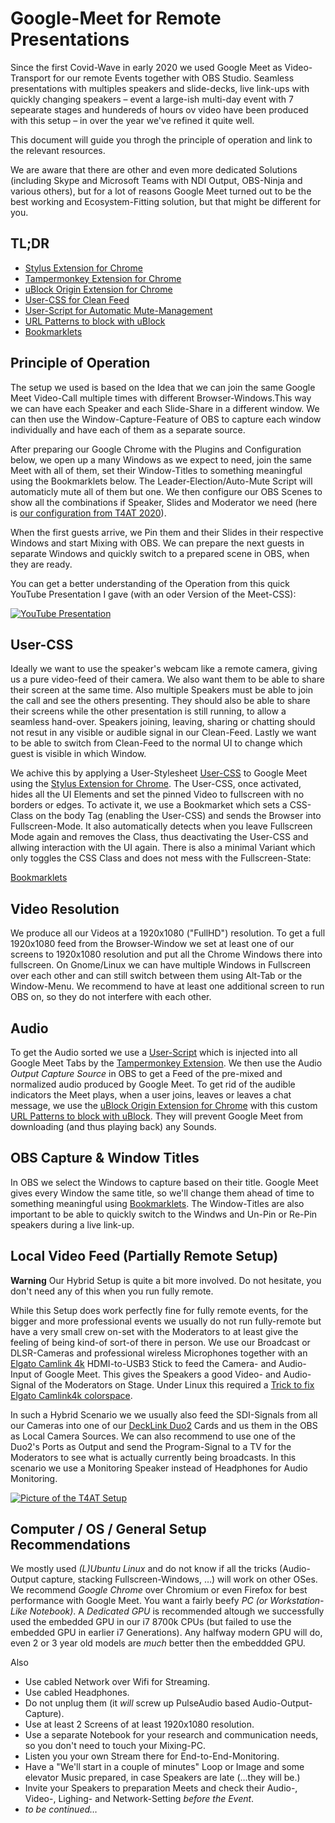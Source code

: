 Google-Meet for Remote Presentations
====================================
Since the first Covid-Wave in early 2020 we used Google Meet as Video-Transport for our remote Events together with OBS Studio.
Seamless presentations with multiples speakers and slide-decks, live link-ups with quickly changing speakers – event a large-ish multi-day event with 7 sepearate stages and hundereds of hours ov video have been produced with this setup – in over the year we've refined it quite well.

This document will guide you throgh the principle of operation and link to the relevant resources.

We are aware that there are other and even more dedicated Solutions (including Skype and Microsoft Teams with NDI Output, OBS-Ninja and various others), but for a lot of reasons Google Meet turned out to be the best working and Ecosystem-Fitting solution, but that might be different for you.


TL;DR
-----
 - [Stylus Extension for Chrome](https://chrome.google.com/webstore/detail/stylus/clngdbkpkpeebahjckkjfobafhncgmne)
 - [Tampermonkey Extension for Chrome](https://chrome.google.com/webstore/detail/tampermonkey/dhdgffkkebhmkfjojejmpbldmpobfkfo)
 - [uBlock Origin Extension for Chrome](https://chrome.google.com/webstore/detail/ublock-origin/cjpalhdlnbpafiamejdnhcphjbkeiagm)
 - [User-CSS for Clean Feed](user-style.css)
 - [User-Script for Automatic Mute-Management](user-script.js)
 - [URL Patterns to block with uBlock](ublock-url-patterns.txt)
 - [Bookmarklets](https://mazdermind.de/googlemeet-presentation-css/bookmarklets.html)


Principle of Operation
----------------------
The setup we used is based on the Idea that we can join the same Google Meet Video-Call multiple times with different Browser-Windows.This way we can have each Speaker and each Slide-Share in a different window. We can then use the Window-Capture-Feature of OBS to capture each window individually and have each of them as a separate source.

After preparing our Google Chrome with the Plugins and Configuration below, we open up a many Windows as we expect to need, join the same Meet with all of them, set their Window-Titles to something meaningful using the Bookmarklets below. The Leader-Election/Auto-Mute Script will automaticly mute all of them but one. We then configure our OBS Scenes to show all the combinations if Speaker, Slides and Moderator we need (here is [our configuration from T4AT 2020](T4AT_Live.json)).

When the first guests arrive, we Pin them and their Slides in their respective Windows and start Mixing with OBS. We can prepare the next guests in separate Windows and quickly switch to a prepared scene in OBS, when they are ready.

You can get a better understanding of the Operation from this quick YouTube Presentation I gave (with an oder Version of the Meet-CSS):

[![YouTube Presentation](https://img.youtube.com/vi/uoKLjwIZgiw/0.jpg)](https://www.youtube.com/watch?v=uoKLjwIZgiw)


User-CSS
--------
Ideally we want to use the speaker's webcam like a remote camera, giving us a pure video-feed of their camera. We also want them to be able to share their screen at the same time. Also multiple Speakers must be able to join the call and see the others presenting. They should also be able to share their screens while the other presentation is still running, to allow a seamless hand-over. Speakers joining, leaving, sharing or chatting should not resut in any visible or audible signal in our Clean-Feed. Lastly we want to be able to switch from Clean-Feed to the normal UI to change which guest is visible in which Window.

We achive this by applying a User-Stylesheet [User-CSS](User-CSS) to Google Meet using the [Stylus Extension for Chrome](https://chrome.google.com/webstore/detail/stylus/clngdbkpkpeebahjckkjfobafhncgmne). The User-CSS, once activated, hides all the UI Elements and set the pinned Video to fullscreen with no borders or edges. To activate it, we use a Bookmarket which sets a CSS-Class on the body Tag (enabling the User-CSS) and sends the Browser into Fullscreen-Mode. It also automatically detects when you leave Fullscreen Mode again and removes the Class, thus deactivating the User-CSS and allwing interaction with the UI again. There is also a minimal Variant which only toggles the CSS Class and does not mess with the Fullscreen-State:

[Bookmarklets](https://mazdermind.de/googlemeet-presentation-css/bookmarklets.html)


Video Resolution
----------------
We produce all our Videos at a 1920x1080 ("FullHD") resolution. To get a full 1920x1080 feed from the Browser-Window we set at least one of our screens to 1920x1080 resolution and put all the Chrome Windows there into fullscreen. On Gnome/Linux we can have multiple Windows in Fullscreen over each other and can still switch between them using Alt-Tab or the Window-Menu. We recommend to have at least one additional screen to run OBS on, so they do not interfere with each other.


Audio
-----
To get the Audio sorted we use a [User-Script](user-script.js) which is injected into all Google Meet Tabs by the [Tampermonkey Extension](https://chrome.google.com/webstore/detail/tampermonkey/dhdgffkkebhmkfjojejmpbldmpobfkfo). We then use the Audio *Output Capture Source* in OBS to get a Feed of the pre-mixed and normalized audio produced by Google Meet. To get rid of the audible indicators the Meet plays, when a user joins, leaves or leaves a chat message, we use the [uBlock Origin Extension for Chrome](https://chrome.google.com/webstore/detail/ublock-origin/cjpalhdlnbpafiamejdnhcphjbkeiagm?hl=de) with this custom [URL Patterns to block with uBlock](ublock-url-patterns.txt). They will prevent Google Meet from downloading (and thus playing back) any Sounds.


OBS Capture & Window Titles
---------------------------
In OBS we select the Windows to capture based on their title. Google Meet gives every Window the same title, so we'll change them ahead of time to something meaningful using [Bookmarklets](https://mazdermind.de/googlemeet-presentation-css/bookmarklets.html). The Window-Titles are also important to be able to quickly switch to the Windws and Un-Pin or Re-Pin speakers during a live link-up.


Local Video Feed (Partially Remote Setup)
-----------------------------------------
**Warning** Our Hybrid Setup is quite a bit more involved. Do not hesitate, you don't need any of this when you run fully remote.

While this Setup does work perfectly fine for fully remote events, for the bigger and more professional events we usually do not run fully-remote but have a very small crew on-set with the Moderators to at least give the feeling of being kind-of sort-of there in person. We use our Broadcast or DLSR-Cameras and professional wireless Microphones together with an [Elgato Camlink 4k](https://www.elgato.com/de/cam-link-4k) HDMI-to-USB3 Stick to feed the Camera- and Audio-Input of Google Meet. This gives the Speakers a good Video- and Audio-Signal of the Moderators on Stage. Under Linux this required a [Trick to fix Elgato Camlink4k colorspace](https://github.com/xkahn/camlink).

In such a Hybrid Scenario we we usually also feed the SDI-Signals from all our Cameras into one of our [DeckLink Duo2](https://www.blackmagicdesign.com/de/products/decklink/techspecs/W-DLK-31) Cards and us them in the OBS as Local Camera Sources. We can also recommend to use one of the Duo2's Ports as Output and send the Program-Signal to a TV for the Moderators to see what is actually currently being broadcasts. In this scenario we use a Monitoring Speaker instead of Headphones for Audio Monitoring.

[![Picture of the T4AT Setup](https://pbs.twimg.com/media/EoY831_WMAA_2un?format=jpg)](https://twitter.com/mazdermind/status/1334821274498052098)


Computer / OS / General Setup Recommendations
---------------------------------------------
We mostly used *(L)Ubuntu Linux* and do not know if all the tricks (Audio-Output capture, stacking Fullscreen-Windows, …) will work on other OSes. We recommend *Google Chrome* over Chromium or even Firefox for best performance with Google Meet.
You want a fairly beefy *PC (or Workstation-Like Notebook)*. A *Dedicated GPU* is recommended altough we successfully used the embedded GPU in our i7 8700k CPUs (but failed to use the embedded GPU in earlier i7 Generations). Any halfway modern GPU will do, even 2 or 3 year old models are *much* better then the embeddded GPU.

Also
- Use cabled Network over Wifi for Streaming.
- Use cabled Headphones.
- Do not unplug them (it *will* screw up PulseAudio based Audio-Output-Capture).
- Use at least 2 Screens of at least 1920x1080 resolution.
- Use a separate Notebook for your research and communication needs, so you don't need to touch your Mixing-PC.
- Listen you your own Stream there for End-to-End-Monitoring.
- Have a "We'll start in a couple of minutes" Loop or Image and some elevator Music prepared, in case Speakers are late (…they will be.)
- Invite your Speakers to preparation Meets and check their Audio-, Video-, Lighing- and Network-Setting *before the Event*.
- *to be continued…*
